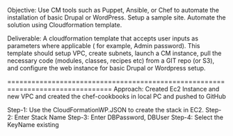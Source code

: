 Objective: Use CM tools such as Puppet, Ansible, or Chef to automate the installation of basic Drupal or WordPress. Setup a sample site. Automate the solution using Cloudformation template.

Deliverable: A cloudformation template that accepts user inputs as parameters where applicable ( for example, Admin password). This template should setup VPC, create subnets, launch a CM instance, pull the necessary code (modules, classes, recipes etc) from a GIT repo (or S3), and configure the web instance for basic Drupal or Wordpress setup.

================================================================================
Approach: Created Ec2 Instance and new VPC and created the chef-cookbooks in local PC and pushed to GitHub


Step-1: Use the CloudFormationWP.JSON to create the stack in EC2.
Step-2: Enter Stack Name
Step-3: Enter DBPassword, DBUser
Step-4: Select the KeyName existing
